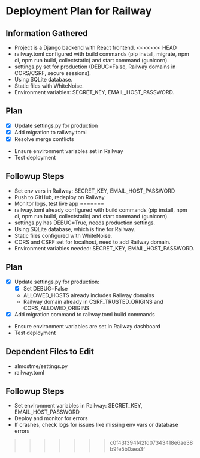 # Deployment Plan for Railway

## Information Gathered
- Project is a Django backend with React frontend.
<<<<<<< HEAD
- railway.toml configured with build commands (pip install, migrate, npm ci, npm run build, collectstatic) and start command (gunicorn).
- settings.py set for production (DEBUG=False, Railway domains in CORS/CSRF, secure sessions).
- Using SQLite database.
- Static files with WhiteNoise.
- Environment variables: SECRET_KEY, EMAIL_HOST_PASSWORD.

## Plan
- [x] Update settings.py for production
- [x] Add migration to railway.toml
- [x] Resolve merge conflicts
- Ensure environment variables set in Railway
- Test deployment

## Followup Steps
- Set env vars in Railway: SECRET_KEY, EMAIL_HOST_PASSWORD
- Push to GitHub, redeploy on Railway
- Monitor logs, test live app
=======
- railway.toml already configured with build commands (pip install, npm ci, npm run build, collectstatic) and start command (gunicorn).
- settings.py has DEBUG=True, needs production settings.
- Using SQLite database, which is fine for Railway.
- Static files configured with WhiteNoise.
- CORS and CSRF set for localhost, need to add Railway domain.
- Environment variables needed: SECRET_KEY, EMAIL_HOST_PASSWORD.

## Plan
- [x] Update settings.py for production:
  - [x] Set DEBUG=False
  - ALLOWED_HOSTS already includes Railway domains
  - Railway domain already in CSRF_TRUSTED_ORIGINS and CORS_ALLOWED_ORIGINS
- [x] Add migration command to railway.toml build commands
- Ensure environment variables are set in Railway dashboard
- Test deployment

## Dependent Files to Edit
- almostme/settings.py
- railway.toml

## Followup Steps
- Set environment variables in Railway: SECRET_KEY, EMAIL_HOST_PASSWORD
- Deploy and monitor for errors
- If crashes, check logs for issues like missing env vars or database errors
>>>>>>> c0f43f394f42fd07343418e6ae38b9fe5b0aea3f

